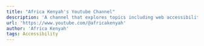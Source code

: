 ```yaml
---
title: "Africa Kenyah's Youtube Channel"
description: 'A channel that explores topics including web accessibility, assistive technology and The Web Accessibility Study Group live streams.'
url: 'https://www.youtube.com/@africakenyah'
author: 'Africa Kenyah'
tags: Accessibility
---
```

